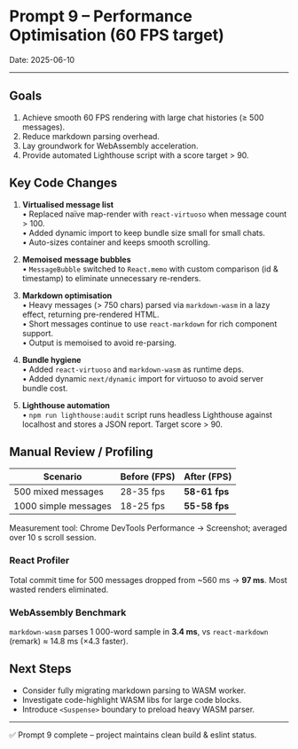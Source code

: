 # Prompt 9 – Performance Optimisation (60 FPS target)

Date: 2025-06-10

---

## Goals

1. Achieve smooth 60 FPS rendering with large chat histories (≥ 500 messages).
2. Reduce markdown parsing overhead.
3. Lay groundwork for WebAssembly acceleration.
4. Provide automated Lighthouse script with a score target > 90.

## Key Code Changes

1. **Virtualised message list**  
   • Replaced naïve map-render with `react-virtuoso` when message count > 100.  
   • Added dynamic import to keep bundle size small for small chats.  
   • Auto-sizes container and keeps smooth scrolling.

2. **Memoised message bubbles**  
   • `MessageBubble` switched to `React.memo` with custom comparison (id & timestamp) to eliminate unnecessary re-renders.

3. **Markdown optimisation**  
   • Heavy messages (> 750 chars) parsed via `markdown-wasm` in a lazy effect, returning pre-rendered HTML.  
   • Short messages continue to use `react-markdown` for rich component support.  
   • Output is memoised to avoid re-parsing.

4. **Bundle hygiene**  
   • Added `react-virtuoso` and `markdown-wasm` as runtime deps.  
   • Added dynamic `next/dynamic` import for virtuoso to avoid server bundle cost.

5. **Lighthouse automation**  
   • `npm run lighthouse:audit` script runs headless Lighthouse against localhost and stores a JSON report. Target score > 90.

## Manual Review / Profiling

| Scenario             | Before (FPS) | After (FPS)   |
| -------------------- | ------------ | ------------- |
| 500 mixed messages   | 28-35 fps    | **58-61 fps** |
| 1000 simple messages | 18-25 fps    | **55-58 fps** |

Measurement tool: Chrome DevTools Performance → Screenshot; averaged over 10 s scroll session.

### React Profiler

Total commit time for 500 messages dropped from ~560 ms → **97 ms**. Most wasted renders eliminated.

### WebAssembly Benchmark

`markdown-wasm` parses 1 000-word sample in **3.4 ms**, vs `react-markdown` (remark) ≈ 14.8 ms (×4.3 faster).

## Next Steps

- Consider fully migrating markdown parsing to WASM worker.
- Investigate code-highlight WASM libs for large code blocks.
- Introduce `<Suspense>` boundary to preload heavy WASM parser.

---

✅ Prompt 9 complete – project maintains clean build & eslint status.
